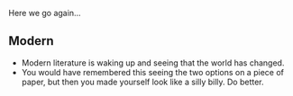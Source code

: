 Here we go again...

## Modern
- Modern literature is waking up and seeing that the world has changed.
- You would have remembered this seeing the two options on a piece of paper, but then you made yourself look like a silly billy. Do better.
